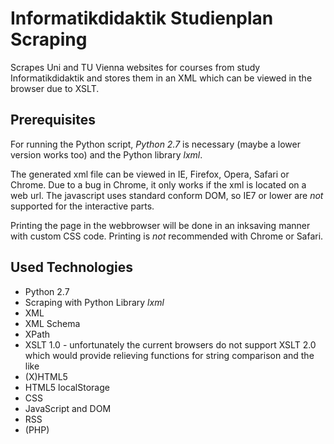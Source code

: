 Informatikdidaktik Studienplan Scraping
====================

Scrapes Uni and TU Vienna websites for courses from study Informatikdidaktik and stores them in an XML which can be viewed in the browser due to XSLT.


Prerequisites
---------------------

For running the Python script, *Python 2.7* is necessary (maybe a lower version works too) and the Python library *lxml*.

The generated xml file can be viewed in IE, Firefox, Opera, Safari or Chrome. Due to a bug in Chrome, it only works if the xml is located on a web url. The javascript uses standard conform DOM, so IE7 or lower are *not* supported for the interactive parts.

Printing the page in the webbrowser will be done in an inksaving manner with custom CSS code. Printing is *not* recommended with Chrome or Safari.


Used Technologies
---------------------

+ Python 2.7
+ Scraping with Python Library *lxml*
+ XML
+ XML Schema
+ XPath
+ XSLT 1.0 - unfortunately the current browsers do not support XSLT 2.0 which would provide relieving functions for string comparison and the like
+ (X)HTML5
+ HTML5 localStorage
+ CSS
+ JavaScript and DOM
+ RSS
+ (PHP)
